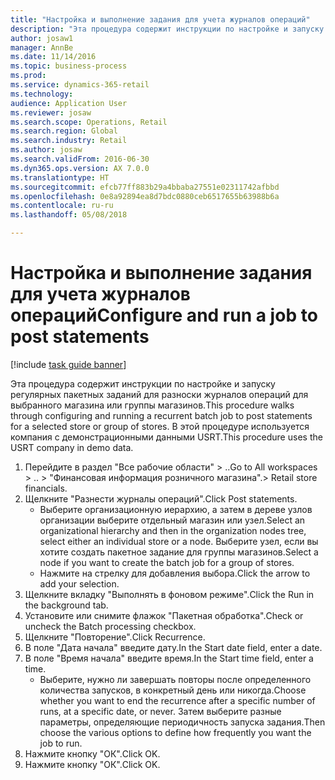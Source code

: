 ```yaml
--- 
title: "Настройка и выполнение задания для учета журналов операций"
description: "Эта процедура содержит инструкции по настройке и запуску регулярных пакетных заданий для разноски журналов операций для выбранного магазина или группы магазинов."
author: josaw1
manager: AnnBe
ms.date: 11/14/2016
ms.topic: business-process
ms.prod: 
ms.service: dynamics-365-retail
ms.technology: 
audience: Application User
ms.reviewer: josaw
ms.search.scope: Operations, Retail
ms.search.region: Global
ms.search.industry: Retail
ms.author: josaw
ms.search.validFrom: 2016-06-30
ms.dyn365.ops.version: AX 7.0.0
ms.translationtype: HT
ms.sourcegitcommit: efcb77ff883b29a4bbaba27551e02311742afbbd
ms.openlocfilehash: 0e8a92894ea8d7bdc0880ceb6517655b63988b6a
ms.contentlocale: ru-ru
ms.lasthandoff: 05/08/2018

---
```

# <a name="configure-and-run-a-job-to-post-statements"></a><span data-ttu-id="dd407-103">Настройка и выполнение задания для учета журналов операций</span><span class="sxs-lookup"><span data-stu-id="dd407-103">Configure and run a job to post statements</span></span>

[!include [task guide banner](../includes/task-guide-banner.md)]

<span data-ttu-id="dd407-104">Эта процедура содержит инструкции по настройке и запуску регулярных пакетных заданий для разноски журналов операций для выбранного магазина или группы магазинов.</span><span class="sxs-lookup"><span data-stu-id="dd407-104">This procedure walks through configuring and running a recurrent batch job to post statements for a selected store or group of stores.</span></span> <span data-ttu-id="dd407-105">В этой процедуре используется компания с демонстрационными данными USRT.</span><span class="sxs-lookup"><span data-stu-id="dd407-105">This procedure uses the USRT company in demo data.</span></span>

1. <span data-ttu-id="dd407-106">Перейдите в раздел "Все рабочие области" > ..</span><span class="sxs-lookup"><span data-stu-id="dd407-106">Go to All workspaces > ..</span></span> <span data-ttu-id="dd407-107">> "Финансовая информация розничного магазина".</span><span class="sxs-lookup"><span data-stu-id="dd407-107">> Retail store financials.</span></span>
2. <span data-ttu-id="dd407-108">Щелкните "Разнести журналы операций".</span><span class="sxs-lookup"><span data-stu-id="dd407-108">Click Post statements.</span></span>
    * <span data-ttu-id="dd407-109">Выберите организационную иерархию, а затем в дереве узлов организации выберите отдельный магазин или узел.</span><span class="sxs-lookup"><span data-stu-id="dd407-109">Select an organizational hierarchy and then in the organization nodes tree, select either an individual store or a node.</span></span> <span data-ttu-id="dd407-110">Выберите узел, если вы хотите создать пакетное задание для группы магазинов.</span><span class="sxs-lookup"><span data-stu-id="dd407-110">Select a node if you want to create the batch job for a group of stores.</span></span>  
    * <span data-ttu-id="dd407-111">Нажмите на стрелку для добавления выбора.</span><span class="sxs-lookup"><span data-stu-id="dd407-111">Click the arrow to add your selection.</span></span>  
3. <span data-ttu-id="dd407-112">Щелкните вкладку "Выполнять в фоновом режиме".</span><span class="sxs-lookup"><span data-stu-id="dd407-112">Click the Run in the background tab.</span></span>
4. <span data-ttu-id="dd407-113">Установите или снимите флажок "Пакетная обработка".</span><span class="sxs-lookup"><span data-stu-id="dd407-113">Check or uncheck the Batch processing checkbox.</span></span>
5. <span data-ttu-id="dd407-114">Щелкните "Повторение".</span><span class="sxs-lookup"><span data-stu-id="dd407-114">Click Recurrence.</span></span>
6. <span data-ttu-id="dd407-115">В поле "Дата начала" введите дату.</span><span class="sxs-lookup"><span data-stu-id="dd407-115">In the Start date field, enter a date.</span></span>
7. <span data-ttu-id="dd407-116">В поле "Время начала" введите время.</span><span class="sxs-lookup"><span data-stu-id="dd407-116">In the Start time field, enter a time.</span></span>
    * <span data-ttu-id="dd407-117">Выберите, нужно ли завершать повторы после определенного количества запусков, в конкретный день или никогда.</span><span class="sxs-lookup"><span data-stu-id="dd407-117">Choose whether you want to end the recurrence after a specific number of runs, at a specific date, or never.</span></span> <span data-ttu-id="dd407-118">Затем выберите разные параметры, определяющие периодичность запуска задания.</span><span class="sxs-lookup"><span data-stu-id="dd407-118">Then choose the various options to define how frequently you want the job to run.</span></span>  
8. <span data-ttu-id="dd407-119">Нажмите кнопку "OК".</span><span class="sxs-lookup"><span data-stu-id="dd407-119">Click OK.</span></span>
9. <span data-ttu-id="dd407-120">Нажмите кнопку "OК".</span><span class="sxs-lookup"><span data-stu-id="dd407-120">Click OK.</span></span>


